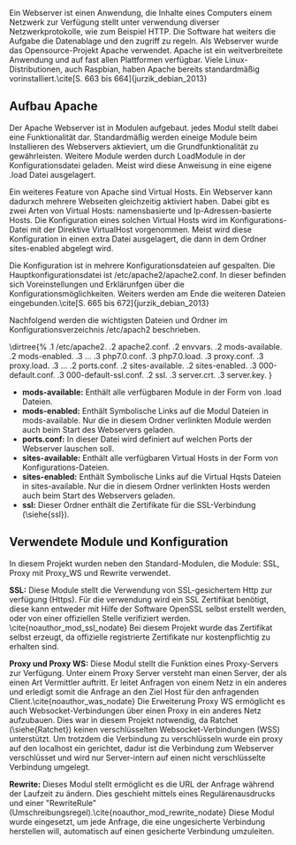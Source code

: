 Ein Webserver ist einen Anwendung, die Inhalte eines Computers einem Netzwerk zur Verfügung stellt unter verwendung diverser Netzwerkprotokolle, wie zum Beispiel HTTP. 
Die Software hat weiters die Aufgabe die Datenablage und den zugriff zu regeln.
Als Webserver wurde das Opensource-Projekt Apache verwendet. 
Apache ist ein weitverbreitete Anwendung und auf fast allen Plattformen verfügbar.
Viele Linux-Distributionen, auch Raspbian, haben Apache bereits standardmäßig vorinstalliert.\cite[S. 663 bis 664]{jurzik_debian_2013}

## Aufbau Apache
Der Apache Webserver ist in Modulen aufgebaut. jedes Modul stellt dabei eine Funktionalität dar.
Standardmäßig werden eineige Module beim Installieren des Webservers aktieviert, um die Grundfunktionalität zu gewährleisten.
Weitere Module werden durch LoadModule in der Konfigurationsdatei geladen. 
Meist wird diese Anweisung in eine eigene .load Datei ausgelagert.

Ein weiteres Feature von Apache sind Virtual Hosts. 
Ein Webserver kann dadurxch mehrere Webseiten gleichzeitig aktiviert haben. 
Dabei gibt es zwei Arten von Virtual Hosts: namensbasierte und Ip-Adressen-basierte Hosts. 
Die Konfiguration eines solchen Virtual Hosts wird im Konfigurations-Datei mit der Direktive VirtualHost vorgenommen.
Meist wird diese Konfiguration in einen extra Datei ausgelagert, die dann in dem Ordner sites-enabled abgelegt wird. 

Die Konfiguration ist in mehrere Konfigurationsdateien auf gespalten. Die Hauptkonfigurationsdatei ist /etc/apache2/apache2.conf. 
In dieser befinden sich Voreinstellungen und Erklärunfgen über die Konfigurationsmöglichkeiten. 
Weiters werden am Ende die weiteren Dateien eingebunden.\cite[S. 665 bis 672]{jurzik_debian_2013} 

Nachfolgend werden die wichtigsten Dateien und Ordner im Konfigurationsverzeichnis /etc/apach2 beschrieben.


\dirtree{%
.1 /etc/apache2.
.2 apache2.conf.
.2 envvars.
.2 mods-available.
.2 mods-enabled.
.3 ...
.3 php7.0.conf.
.3 php7.0.load.
.3 proxy.conf.
.3 proxy.load.
.3 ...
.2 ports.conf.
.2 sites-available.
.2 sites-enabled.
.3 000-default.conf.
.3 000-default-ssl.conf.
.2 ssl.
.3 server.crt.
.3 server.key.
}


* **mods-available:**
Enthält alle verfügbaren Module in der Form von .load Dateien.
* **mods-enabled:**
Enthält Symbolische Links auf die Modul Dateien in mods-available. 
Nur die in diesem Ordner verlinkten Module werden auch beim Start des Webservers geladen.
* **ports.conf:**
In dieser Datei wird definiert auf welchen Ports der Webserver lauschen soll.
* **sites-available:**
Enthält alle verfügbaren Virtual Hosts in der Form von Konfigurations-Dateien.
* **sites-enabled:**
Enthält Symbolische Links auf die Virtual Hqsts Dateien in sites-available. 
Nur die in diesem Ordner verlinkten Hosts werden auch beim Start des Webservers geladen.
* **ssl:**
Dieser Ordner enthält die Zertifikate für die SSL-Verbindung (\siehe{ssl}).


## Verwendete Module und Konfiguration
In diesem Projekt wurden neben den Standard-Modulen, die Module: SSL, Proxy mit Proxy_WS und Rewrite verwendet.

**SSL:**
Diese Module stellt die Verwendung von SSL-gesichertem  Http zur verfügung (Https). 
Für die verwendung wird ein SSL Zertifikat benötigt, diese kann entweder mit Hilfe der Software OpenSSL selbst erstellt werden,
oder von einer offiziellen Stelle verifiziert werden. \cite{noauthor_mod_ssl_nodate}
Bei diesem Projekt wurde das Zertifikat selbst erzeugt, da offizielle registrierte Zertifikate nur kostenpflichtig zu erhalten sind.

**Proxy und Proxy WS:**
Diese Modul stellt die Funktion eines Proxy-Servers zur Verfügung.
Unter einem Proxy Server versteht man einen Server, der als einen Art Vermittler auftritt. Er leitet Anfragen von einem Netz in ein anderes 
und erledigt somit die Anfrage an den Ziel Host für den anfragenden Client.\cite{noauthor_was_nodate}
Die Erweiterung Proxy WS ermöglicht es auch Websocket-Verbindungen über einen Proxy in ein anderes Netz aufzubauen.
Dies war in diesem Projekt notwendig, da Ratchet (\siehe{Ratchet}) keinen verschlüsselten Websocket-Verbindungen (WSS) unterstützt.
Um trotzdem die Verbindung zu verschlüsseln wurde ein proxy auf den localhost ein gerichtet, dadur ist die Verbindung zum Webserver verschlüsset und 
wird nur Server-intern auf einen nicht verschlüsselte Verbindung umgelegt.

**Rewrite:**
Dieses Modul stellt ermöglicht es die URL der Anfrage während der Laufzeit zu ändern.
Dies geschieht mittels eines Regulärenausdrucks und einer "RewriteRule" (Umschreibungsregel).\cite{noauthor_mod_rewrite_nodate}
Diese Modul wurde eingesetzt, um jede Anfrage, die eine ungesicherte Verbindung herstellen will, automatisch auf einen gesicherte Verbindung umzuleiten.